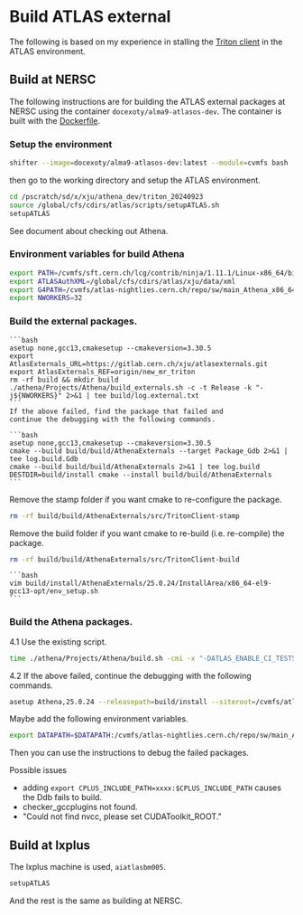 # Build ATLAS external
The following is based on my experience in stalling the 
[Triton client](https://github.com/triton-inference-server/client/tree/main) in the ATLAS environment.

## Build at NERSC
The following instructions are for building the ATLAS external packages at NERSC
using the container `docexoty/alma9-atlasos-dev`. The container is built with
the [Dockerfile](https://github.com/xju2/dockers/blob/main/HEP/atlas/alma9_cpu/Dockerfile).

### Setup the environment
```bash
shifter --image=docexoty/alma9-atlasos-dev:latest --module=cvmfs bash 
```

then go to the working directory and setup the ATLAS environment.
```bash
cd /pscratch/sd/x/xju/athena_dev/triton_20240923
source /global/cfs/cdirs/atlas/scripts/setupATLAS.sh 
setupATLAS
```

See document about [](./checkout-athena.md) checking out Athena.

### Environment variables for build Athena
```bash
export PATH=/cvmfs/sft.cern.ch/lcg/contrib/ninja/1.11.1/Linux-x86_64/bin:$PATH
export ATLASAuthXML=/global/cfs/cdirs/atlas/xju/data/xml
export G4PATH=/cvmfs/atlas-nightlies.cern.ch/repo/sw/main_Athena_x86_64-el9-gcc13-opt/Geant4
export NWORKERS=32
```

### Build the external packages.
`````{admonition} 3.1 Use the existing script to start the building.
```bash
asetup none,gcc13,cmakesetup --cmakeversion=3.30.5
export AtlasExternals_URL=https://gitlab.cern.ch/xju/atlasexternals.git
export AtlasExternals_REF=origin/new_mr_triton
rm -rf build && mkdir build
./athena/Projects/Athena/build_externals.sh -c -t Release -k "-j${NWORKERS}" 2>&1 | tee build/log.external.txt
```
If the above failed, find the package that failed and 
continue the debugging with the following commands.
`````

````{admonition} 3.2 Continue the debugging.
```bash
asetup none,gcc13,cmakesetup --cmakeversion=3.30.5
cmake --build build/build/AthenaExternals --target Package_Gdb 2>&1 | tee log.build.Gdb
cmake --build build/build/AthenaExternals 2>&1 | tee log.build
DESTDIR=build/install cmake --install build/build/AthenaExternals 
```
````

Remove the stamp folder if you want cmake to re-configure the package.
```bash
rm -rf build/build/AthenaExternals/src/TritonClient-stamp
```
Remove the build folder if you want cmake to re-build (i.e. re-compile) the package.
```bash
rm -rf build/build/AthenaExternals/src/TritonClient-build
```

````{admonition} 3.3 Check if the environment contains all depdenencies.
```bash
vim build/install/AthenaExternals/25.0.24/InstallArea/x86_64-el9-gcc13-opt/env_setup.sh
```
````


### Build the Athena packages.

4.1 Use the existing script.
```bash
time ./athena/Projects/Athena/build.sh -cmi -x "-DATLAS_ENABLE_CI_TESTS=TRUE -DATLAS_EXTERNAL=${ATLASAuthXML} -DCMAKE_EXPORT_COMPILE_COMMANDS=TRUE " -k "-j${NWORKERS}" 2>&1 | tee build/log.build.athena.txt
```

4.2 If the above failed, continue the debugging with the following commands.
```bash
asetup Athena,25.0.24 --releasepath=build/install --siteroot=/cvmfs/atlas-nightlies.cern.ch/repo/sw/main_Athena_x86_64-el9-gcc13-opt
```
Maybe add the following environment variables.
```bash
export DATAPATH=$DATAPATH:/cvmfs/atlas-nightlies.cern.ch/repo/sw/main_Athena_x86_64-el9-gcc13-opt/atlas/offline/ReleaseData/v20
```
Then you can use the [](./build_athena_packages.md) instructions to debug the failed packages.

Possible issues
- adding `export CPLUS_INCLUDE_PATH=xxxx:$CPLUS_INCLUDE_PATH` causes the Ddb fails to build.
- checker_gccplugins not found.
- "Could not find nvcc, please set CUDAToolkit_ROOT."

## Build at lxplus
The lxplus machine is used, `aiatlasbm005`. 

```bash
setupATLAS
```
And the rest is the same as building at NERSC.
